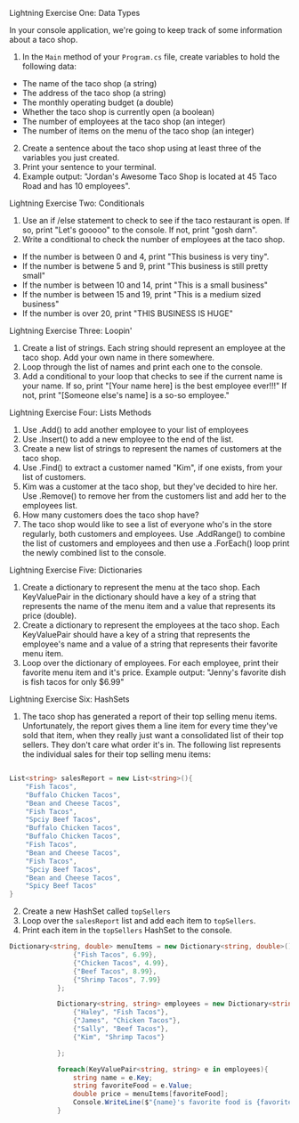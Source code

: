 Lightning Exercise One: Data Types

In your console application, we're going to keep track of some information about a taco shop.

1. In the `Main` method of your `Program.cs` file, create variables to hold the following data:
- The name of the taco shop (a string)
- The address of the taco shop (a string)
- The monthly operating budget (a double)
- Whether the taco shop is currently open (a boolean)
- The number of employees at the taco shop (an integer)
- The number of items on the menu of the taco shop (an integer)
2. Create a sentence about the taco shop using at least three of the variables you just created. 
3. Print your sentence to your terminal. 
4. Example output: "Jordan's Awesome Taco Shop is located at 45 Taco Road and has 10 employees".


Lightning Exercise Two: Conditionals 
1. Use an if /else statement to check to see if the taco restaurant is open. If so, print "Let's gooooo" to the console. If not, print "gosh darn". 
2. Write a conditional to check the number of employees at the taco shop. 
- If the number is between 0 and 4, print "This business is very tiny".
- If the number is betwene 5 and 9, print "This business is still pretty small"
- If the number is between 10 and 14, print "This is a small business"
- If the number is between 15 and 19, print "This is a medium sized business"
- If the number is over 20, print "THIS BUSINESS IS HUGE" 


Lightning Exercise Three: Loopin'
1. Create a list of strings. Each string should represent an employee at the taco shop. Add your own name in there somewhere.
2. Loop through the list of names and print each one to the console.
3. Add a conditional to your loop that checks to see if the current name is your name. If so, print "[Your name here] is the best employee ever!!!" If not, print "[Someone else's name] is a so-so employee." 

Lightning Exercise Four: Lists Methods

1. Use .Add() to add another employee to your list of employees
2. Use .Insert() to add a new employee to the end of the list.
3. Create a new list of strings to represent the names of customers at the taco shop. 
4. Use .Find() to extract a customer named "Kim", if one exists, from your list of customers.
5. Kim was a customer at the taco shop, but they've decided to hire her. Use .Remove() to remove her from the customers list and add her to the employees list. 
6. How many customers does the taco shop have?
7. The taco shop would like to see a list of everyone who's in the store regularly, both customers and employees. Use .AddRange() to combine the list of customers and employees and then use a .ForEach() loop print the newly combined list to the console. 


Lightning Exercise Five: Dictionaries
1. Create a dictionary to represent the menu at the taco shop. Each KeyValuePair in the dictionary should have a key of a string that represents the name of the menu item and a value that represents its price (double).
2. Create a dictionary to represent the employees at the taco shop. Each KeyValuePair should have a key of a string that represents the employee's name and a value of a string that represents their favorite menu item.
3. Loop over the dictionary of employees. For each employee, print their favorite menu item and it's price. Example output: "Jenny's favorite dish is fish tacos for only $6.99"

Lightning Exercise Six: HashSets
1. The taco shop has generated a report of their top selling menu items. Unfortunately, the report gives them a line item for every time they've sold that item, when they really just want a consolidated list of their top sellers. They don't care what order it's in. The following list represents the individual sales for their top selling menu items: 

```C#

List<string> salesReport = new List<string>(){
    "Fish Tacos",
    "Buffalo Chicken Tacos",
    "Bean and Cheese Tacos",
    "Fish Tacos",
    "Spciy Beef Tacos",
    "Buffalo Chicken Tacos",
    "Buffalo Chicken Tacos",
    "Fish Tacos",
    "Bean and Cheese Tacos",
    "Fish Tacos",
    "Spciy Beef Tacos",
    "Bean and Cheese Tacos",
    "Spicy Beef Tacos"
}
```
2. Create a new HashSet called `topSellers`
3. Loop over the `salesReport` list and add each item to `topSellers`. 
4. Print each item in the `topSellers` HashSet to the console. 


```C#
Dictionary<string, double> menuItems = new Dictionary<string, double>(){
                {"Fish Tacos", 6.99},
                {"Chicken Tacos", 4.99},
                {"Beef Tacos", 8.99},
                {"Shrimp Tacos", 7.99}
            };

            Dictionary<string, string> employees = new Dictionary<string, string>(){
                {"Haley", "Fish Tacos"},
                {"James", "Chicken Tacos"},
                {"Sally", "Beef Tacos"},
                {"Kim", "Shrimp Tacos"}

            };

            foreach(KeyValuePair<string, string> e in employees){
                string name = e.Key; 
                string favoriteFood = e.Value;
                double price = menuItems[favoriteFood];
                Console.WriteLine($"{name}'s favorite food is {favoriteFood} for only {price}");
            }

```
            

